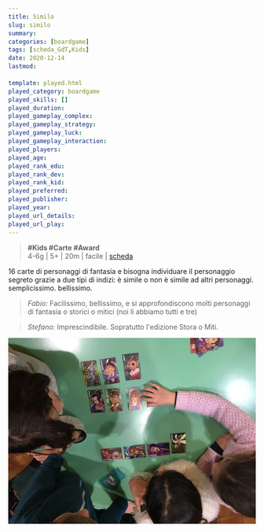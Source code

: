 ```yaml
---
title: Similo
slug: similo
summary: 
categories: [boardgame]
tags: [scheda_GdT,Kids]
date: 2020-12-14
lastmod: 

template: played.html
played_category: boardgame
played_skills: []
played_duration: 
played_gameplay_complex: 
played_gameplay_strategy: 
played_gameplay_luck: 
played_gameplay_interaction: 
played_players: 
played_age: 
played_rank_edu: 
played_rank_dev: 
played_rank_kid: 
played_preferred: 
played_publisher: 
played_year: 
played_url_details: 
played_url_play: 
---
```


> **#Kids #Carte #Award**   
> 4-6g | 5+ | 20m | facile | [scheda](https://boardgamegeek.com/boardgame/268620/similo)  

16 carte di personaggi di fantasia e bisogna individuare il personaggio segreto grazie a due tipi di indizi: è simile o non è simile ad altri personaggi. semplicissimo. bellissimo.

> *Fabio:*
> Facilissimo, bellissimo, e si approfondiscono molti personaggi di fantasia o storici o mitici (noi li abbiamo tutti e tre)

> *Stefano:*
> Imprescindibile. Sopratutto l'edizione Stora o Miti.

![](img/similo.webp)

